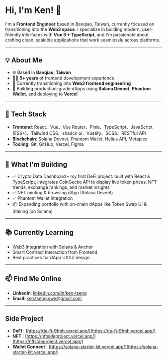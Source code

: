 # Hi, I'm Ken! 👋

I'm a **Frontend Engineer** based in Banqiao, Taiwan, currently focused on transitioning into the **Web3 space**. I specialize in building modern, user-friendly interfaces with **Vue 3 + TypeScript**, and I'm passionate about crafting clean, scalable applications that work seamlessly across platforms.

---

## 💡 About Me

- 🌐 Based in **Banqiao, Taiwan**
- 🧑‍💻 **5+ years** of frontend development experience
- 🔁 Currently transitioning into **Web3 frontend engineering**
- 🎯 Building production-grade dApps using **Solana Devnet**, **Phantom Wallet**, and deploying to **Vercel**

---

## 🔧 Tech Stack

- **Frontend**: React、Vue、Vue Router、Pinia、TypeScript、JavaScript (ES6+)、Tailwind CSS、shadcn ui、Vuetify、SCSS、RESTful API
- **Blockchain**: Solana Devnet, Phantom Wallet, Helius API, Metaplex
- **Tooling**: Git, GitHub, Vercel, Figma

---

## 🚀 What I'm Building

- ✅ Crypto Data Dashboard – my first DeFi project: built with React & TypeScript, integrates CoinGecko API to display live token prices, NFT trends, exchange rankings, and market insights
- ✅ NFT minting & browsing dApp (Solana Devnet)
- ✅ Phantom Wallet integration
- 📦 Expanding portfolio with on-chain dApps like Token Swap UI & Staking (on Solana)

---

## 📚 Currently Learning

- Web3 Integration with Solana & Anchor
- Smart Contract Interaction from Frontend
- Best practices for dApp UX/UI design

---

## 📫 Find Me Online

- **LinkedIn**: [linkedin.com/in/ken-tseng](https://www.linkedin.com/in/ken-tseng)  
- **Email**: ken.tseng.swe@gmail.com

---

## Side Project
- **DeFi** : [https://de-fi-9fmh.vercel.app/](https://de-fi-9fmh.vercel.app/)
- **NFT** : [https://nftsideproject.vercel.app/](https://nftsideproject.vercel.app/)
- **Wallet Connect** : [https://solana-starter-kit.vercel.app/](https://solana-starter-kit.vercel.app/)
